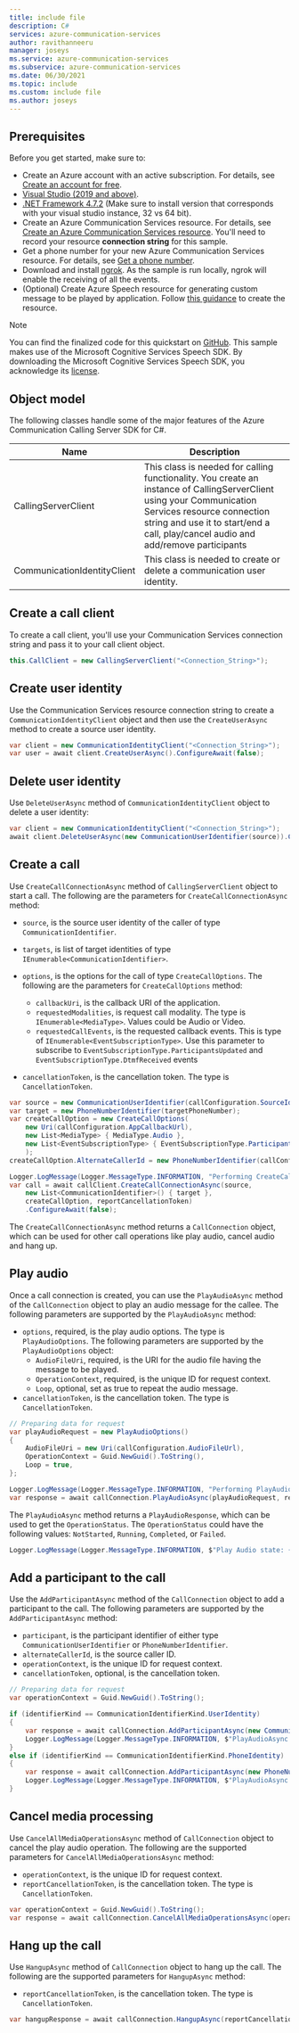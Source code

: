 ```yaml
---
title: include file
description: C#
services: azure-communication-services
author: ravithanneeru
manager: joseys
ms.service: azure-communication-services
ms.subservice: azure-communication-services
ms.date: 06/30/2021
ms.topic: include
ms.custom: include file
ms.author: joseys
---
```


## Prerequisites

Before you get started, make sure to:

- Create an Azure account with an active subscription. For details, see [Create an account for free](https://azure.microsoft.com/free/).
- [Visual Studio (2019 and above)](https://visualstudio.microsoft.com/vs/).
- [.NET Framework 4.7.2](https://dotnet.microsoft.com/download/dotnet-framework/net472) (Make sure to install version that corresponds with your visual studio instance, 32 vs 64 bit).
- Create an Azure Communication Services resource. For details, see [Create an Azure Communication Services resource](../../../create-communication-resource.md). You'll need to record your resource **connection string** for this sample.
- Get a phone number for your new Azure Communication Services resource. For details, see [Get a phone number](../../../telephony-sms/get-phone-number.md?pivots=platform-azp).
- Download and install [ngrok](https://www.ngrok.com/download). As the sample is run locally, ngrok will enable the receiving of all the events.
- (Optional) Create Azure Speech resource for generating custom message to be played by application. Follow [this guidance](../../../../../cognitive-services/speech-service/overview.md#try-the-speech-service-for-free) to create the resource.

> [!NOTE]
> You can find the finalized code for this quickstart on [GitHub](https://github.com/Azure-Samples/communication-services-dotnet-quickstarts/tree/main/OutboundCallReminder). This sample makes use of the Microsoft Cognitive Services Speech SDK. By downloading the Microsoft Cognitive Services Speech SDK, you acknowledge its [license](https://aka.ms/csspeech/license201809).

## Object model

The following classes handle some of the major features of the Azure Communication Calling Server SDK for C#.

| Name                                  | Description                                                  |
| ------------------------------------- | ------------------------------------------------------------ |
| CallingServerClient | This class is needed for calling functionality. You create an instance of CallingServerClient using your Communication Services resource connection string and use it to start/end a call, play/cancel audio and add/remove participants |
| CommunicationIdentityClient | This class is needed to create or delete a communication user identity. |

## Create a call client

To create a call client, you'll use your Communication Services connection string and pass it to your call client object.

```csharp
this.CallClient = new CallingServerClient("<Connection_String>");
```

## Create user identity

Use the Communication Services resource connection string to create a `CommunicationIdentityClient` object and then use the `CreateUserAsync` method to create a source user identity.

```csharp
var client = new CommunicationIdentityClient("<Connection_String>");
var user = await client.CreateUserAsync().ConfigureAwait(false);
```

## Delete user identity

Use `DeleteUserAsync` method of `CommunicationIdentityClient` object to delete a user identity:

```csharp
var client = new CommunicationIdentityClient("<Connection_String>");
await client.DeleteUserAsync(new CommunicationUserIdentifier(source)).ConfigureAwait(false);
```

## Create a call

Use `CreateCallConnectionAsync` method of `CallingServerClient` object to start a call. The following are the parameters for `CreateCallConnectionAsync` method:
- `source`, is the source user identity of the caller of type `CommunicationIdentifier`.
- `targets`, is list of target identities of type `IEnumerable<CommunicationIdentifier>`.
- `options`, is the options for the call of type `CreateCallOptions`. The following are the parameters for `CreateCallOptions` method:

	- `callbackUri`, is the callback URI of the application.
	- `requestedModalities`, is request call modality. The type is `IEnumerable<MediaType>`. Values could be Audio or Video.
	- `requestedCallEvents`, is the requested callback events. This is type of `IEnumerable<EventSubscriptionType>`. Use this parameter to subscribe to `EventSubscriptionType.ParticipantsUpdated` and `EventSubscriptionType.DtmfReceived` events

- `cancellationToken`, is the cancellation token. The type is `CancellationToken`.

```csharp
var source = new CommunicationUserIdentifier(callConfiguration.SourceIdentity);
var target = new PhoneNumberIdentifier(targetPhoneNumber);
var createCallOption = new CreateCallOptions(
	new Uri(callConfiguration.AppCallbackUrl),
	new List<MediaType> { MediaType.Audio },
	new List<EventSubscriptionType> { EventSubscriptionType.ParticipantsUpdated, EventSubscriptionType.DtmfReceived }
	);
createCallOption.AlternateCallerId = new PhoneNumberIdentifier(callConfiguration.SourcePhoneNumber);

Logger.LogMessage(Logger.MessageType.INFORMATION, "Performing CreateCall operation");
var call = await callClient.CreateCallConnectionAsync(source,
	new List<CommunicationIdentifier>() { target },
	createCallOption, reportCancellationToken)
	.ConfigureAwait(false);
```

The `CreateCallConnectionAsync` method returns a `CallConnection` object, which can be used for other call operations like play audio, cancel audio and hang up.

## Play audio

Once a call connection is created, you can use the `PlayAudioAsync` method of the `CallConnection` object to play an audio message for the callee. The following parameters are supported by the `PlayAudioAsync` method:

- `options`, required, is the play audio options. The type is `PlayAudioOptions`. The following parameters are supported by the `PlayAudioOptions` object:
	- `AudioFileUri`, required, is the URI for the audio file having the message to be played.
	- `OperationContext`, required, is the unique ID for request context.
	- `Loop`, optional, set as true to repeat the audio message.
- `cancellationToken`, is the cancellation token. The type is `CancellationToken`.

```csharp
// Preparing data for request
var playAudioRequest = new PlayAudioOptions()
{
	AudioFileUri = new Uri(callConfiguration.AudioFileUrl),
	OperationContext = Guid.NewGuid().ToString(),
	Loop = true,
};

Logger.LogMessage(Logger.MessageType.INFORMATION, "Performing PlayAudio operation");
var response = await callConnection.PlayAudioAsync(playAudioRequest, reportCancellationToken).ConfigureAwait(false);
```

The `PlayAudioAsync` method returns a `PlayAudioResponse`, which can be used to get the `OperationStatus`. The `OperationStatus` could have the following values: `NotStarted`, `Running`, `Completed`, or `Failed`.

```csharp
Logger.LogMessage(Logger.MessageType.INFORMATION, $"Play Audio state: {response.Value.Status}");
```

## Add a participant to the call

Use the `AddParticipantAsync` method of the `CallConnection` object to add a participant to the call. The following parameters are supported by the `AddParticipantAsync` method:

- `participant`, is the participant identifier of either type `CommunicationUserIdentifier` or `PhoneNumberIdentifier`.
- `alternateCallerId`, is the source caller ID.
- `operationContext`, is the unique ID for request context.
- `cancellationToken`, optional, is the cancellation token.


```csharp
// Preparing data for request
var operationContext = Guid.NewGuid().ToString();

if (identifierKind == CommunicationIdentifierKind.UserIdentity)
{
	var response = await callConnection.AddParticipantAsync(new CommunicationUserIdentifier(addedParticipant), null, operationContext).ConfigureAwait(false);
	Logger.LogMessage(Logger.MessageType.INFORMATION, $"PlayAudioAsync response --> {response}");
}
else if (identifierKind == CommunicationIdentifierKind.PhoneIdentity)
{
	var response = await callConnection.AddParticipantAsync(new PhoneNumberIdentifier(addedParticipant), callConfiguration.SourcePhoneNumber, operationContext).ConfigureAwait(false);
	Logger.LogMessage(Logger.MessageType.INFORMATION, $"PlayAudioAsync response --> {response}");
}
```

## Cancel media processing

Use `CancelAllMediaOperationsAsync` method of `CallConnection` object to cancel the play audio operation. The following are the supported parameters for `CancelAllMediaOperationsAsync` method:

- `operationContext`, is the unique ID for request context.
- `reportCancellationToken`, is the cancellation token. The type is `CancellationToken`.

```csharp
var operationContext = Guid.NewGuid().ToString();
var response = await callConnection.CancelAllMediaOperationsAsync(operationContext, reportCancellationToken).ConfigureAwait(false);
```

## Hang up the call

Use `HangupAsync` method of `CallConnection` object to hang up the call. The following are the supported parameters for `HangupAsync` method:

- `reportCancellationToken`, is the cancellation token. The type is `CancellationToken`.

```csharp
var hangupResponse = await callConnection.HangupAsync(reportCancellationToken).ConfigureAwait(false);
```